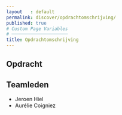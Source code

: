 ```yaml
---
layout   : default
permalink: discover/opdrachtomschrijving/
published: true
# Custom Page Variables
# ─────────────────────
title: Opdrachtomschrijving
---
```


## Opdracht

## Teamleden

- Jeroen Hiel   
- Aurélie Coigniez